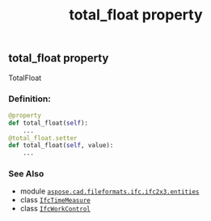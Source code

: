 ﻿---
title: total_float property
second_title: Aspose.CAD for Python via .NET API References
description: 
type: docs
weight: 150
url: /aspose.cad.fileformats.ifc.ifc2x3.entities/ifcworkcontrol/total_float/
is_root: false
---

## total_float property


TotalFloat
### Definition:
```python
@property
def total_float(self):
    ...
@total_float.setter
def total_float(self, value):
    ...
```

### See Also
* module [`aspose.cad.fileformats.ifc.ifc2x3.entities`](../../)
* class [`IfcTimeMeasure`](/cad/python-net/aspose.cad.fileformats.ifc.ifc2x3.types/ifctimemeasure)
* class [`IfcWorkControl`](/cad/python-net/aspose.cad.fileformats.ifc.ifc2x3.entities/ifcworkcontrol)
